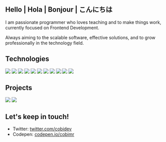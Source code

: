 ## Hello | Hola | Bonjour | こんにちは

I am passionate programmer who loves teaching and to make things work, currently focused on Frontend Development.

Always aiming to the scalable software, effective solutions, and to grow professionally in the technology field.

## Technologies

![](https://img.shields.io/badge/HTML5-E34F26?style=for-the-badge&logo=html5&logoColor=white)
![](https://img.shields.io/badge/CSS3-1572B6?style=for-the-badge&logo=css3&logoColor=white)
![](https://img.shields.io/badge/JavaScript-F7DF1E?style=for-the-badge&logo=javascript&logoColor=black)
![](https://img.shields.io/badge/Sass-CC6699?style=for-the-badge&logo=sass&logoColor=white)
![](https://img.shields.io/badge/Node.js-43853D?style=for-the-badge&logo=node.js&logoColor=white)
![](https://img.shields.io/badge/Typescript-3178c6?style=for-the-badge&logo=typescript&logoColor=white)
![](https://img.shields.io/badge/React-20232A?style=for-the-badge&logo=react&logoColor=61DAFB)
![](https://img.shields.io/badge/Redux-764abc?style=for-the-badge&logo=redux&logoColor=white)
![](https://img.shields.io/badge/Gatsby-7026B9?style=for-the-badge&logo=gatsby&logoColor=white)
![](https://img.shields.io/badge/Markdown-ffffff?style=for-the-badge&logo=markdown&logoColor=black)
![](https://img.shields.io/badge/Netlify-00C7B7?style=for-the-badge&logo=netlify&logoColor=white)

## Projects

[![](https://github-readme-stats.vercel.app/api/pin/?username=cobidev&repo=simplefolio&bg_color=45,02aab0,00cdac&icon_color=fff&border_color=00cdac&title_color=fff&text_color=fff)](https://github.com/cobidev/simplefolio/)
[![](https://github-readme-stats.vercel.app/api/pin/?username=cobidev&repo=gatsby-simplefolio&bg_color=45,7026B9,964ddd&icon_color=fff&border_color=964ddd&title_color=fff&text_color=fff)](https://github.com/cobidev/simplefolio/)

## Let's keep in touch!

- Twitter: [twitter.com/cobidev](https://twitter.com/cobidev)
- Codepen: [codepen.io/cobimr](https://codepen.io/cobimr)
